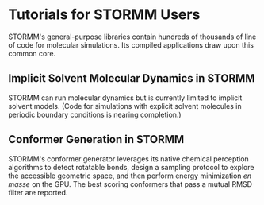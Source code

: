 # Tutorials for STORMM Users

STORMM's general-purpose libraries contain hundreds of thousands of line of code for molecular
simulations.  Its compiled applications draw upon this common core.

## Implicit Solvent Molecular Dynamics in STORMM
STORMM can run molecular dynamics but is currently limited to implicit solvent models. (Code for
simulations with explicit solvent molecules in periodic boundary conditions is nearing completion.)

## Conformer Generation in STORMM
STORMM's conformer generator leverages its native chemical perception algorithms to detect
rotatable bonds, design a sampling protocol to explore the accessible geometric space, and then
perform energy minimization *en masse* on the GPU.  The best scoring conformers that pass a mutual
RMSD filter are reported.
